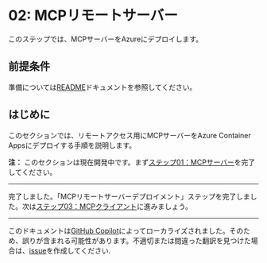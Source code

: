 # 02: MCPリモートサーバー

このステップでは、MCPサーバーをAzureにデプロイします。

## 前提条件

準備については[README](../README.md#prerequisites)ドキュメントを参照してください。

## はじめに

このセクションでは、リモートアクセス用にMCPサーバーをAzure Container Appsにデプロイする手順を説明します。

**注：** このセクションは現在開発中です。まず[ステップ01：MCPサーバー](./01-mcp-server.md)を完了してください。

---

完了しました。「MCPリモートサーバーデプロイメント」ステップを完了しました。次は[ステップ03：MCPクライアント](./03-mcp-client.md)に進みましょう。

---

このドキュメントは[GitHub Copilot](https://docs.github.com/copilot/about-github-copilot/what-is-github-copilot)によってローカライズされました。そのため、誤りが含まれる可能性があります。不適切または間違った翻訳を見つけた場合は、[issue](../../../../../issues)を作成してください.